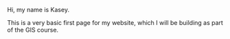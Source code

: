 Hi, my name is Kasey.

This is a very basic first page for my website, which I will be building as part of the GIS course.
